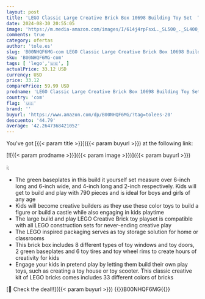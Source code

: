 ```yaml
---
layout: post
title: 'LEGO Classic Large Creative Brick Box 10698 Building Toy Set  Toy Storage Solution for Home or Classrooms  Interactive Building Toy for Kids  Boys  and Girls'
date: 2024-08-30 20:55:05
image: 'https://m.media-amazon.com/images/I/614j4rpFsxL._SL500_._SL400_.jpg'
comments: true
category: ofertas
author: 'tole.es'
slug: 'B00NHQF6MG-com LEGO Classic Large Creative Brick Box 10698 Building Toy...'
sku: 'B00NHQF6MG-com'
tags: [ 'lego','🇺🇸', ]
actualPrice: 33.12 USD
currency: USD
price: 33.12
comparePrice: 59.99 USD
prodname: 'LEGO Classic Large Creative Brick Box 10698 Building Toy Set  Toy Storage Solution for Home or Classrooms  Interactive Building Toy for Kids  Boys  and Girls'
country: 'com'
flag: '🇺🇸'
brand: ''
buyurl: 'https://www.amazon.com/dp/B00NHQF6MG/?tag=tolees-20'
descuento: '44.79'
average: '42.2647368421052'
---
```


You've got [{{< param title >}}]({{< param buyurl >}}) at the following link:

[![{{< param prodname >}}]({{< param image >}})]({{< param buyurl >}})

ℹ️:

- The green baseplates in this build it yourself set measure over 6-inch long and 6-inch wide, and 4-inch long and 2-inch respectively. Kids will get to build and play with 790 pieces and is ideal for boys and girls of any age
- Kids will become creative builders as they use these color toys to build a figure or build a castle while also engaging in kids playtime
- The large build and play LEGO Creative Brick toy playset is compatible with all LEGO construction sets for never-ending creative play
- The LEGO inspired packaging serves as toy storage solution for home or classrooms
- This brick box includes 8 different types of toy windows and toy doors, 2 green baseplates and 6 toy tires and toy wheel rims to create hours of creativity for kids
- Engage your kids in pretend play by letting them build their own play toys, such as creating a toy house or toy scooter. This classic creative kit of LEGO bricks comes includes 33 different colors of bricks

[🛒 Check the deal!!]({{< param buyurl >}})
{{<world>}}B00NHQF6MG{{</world>}}
